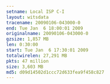 ```yaml
---
setname: Local ISP C-I
layout: witsdata
tracename: 20090106-043000-0
end: Tue Jan  6 18:00:01 2009
originalname: 20090106-043000-0
gzsize: 1,857 MB
len: 0:30:00
start: Tue Jan  6 17:30:01 2009
totalwirelen: 27,291 MB
pkts: 47 million
size: 3,603 MB
md5: d09d14502d1ccc72d633fea9f458c827
---
```

